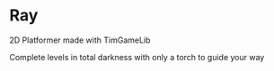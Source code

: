 # Ray
2D Platformer made with TimGameLib

Complete levels in total darkness with only a torch to guide your way
